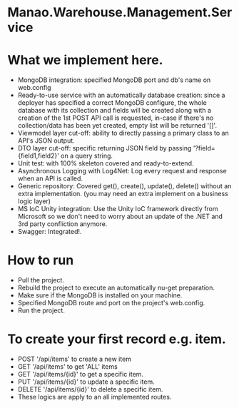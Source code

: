 # Manao.Warehouse.Management.Service

# What we implement here.
- MongoDB integration: specified MongoDB port and db's name on web.config
- Ready-to-use service with an automatically database creation: since a deployer has specified a correct MongoDB configure, the whole database with its collection and fields will be created along with a creation of the 1st POST API call is requested, in-case if there's no collection/data has been yet created, empty list will be returned '[]'.
- Viewmodel layer cut-off: ability to directly passing a primary class to an API's JSON output.
- DTO layer cut-off: specific returning JSON field by passing '?field={field1,field2}' on a query string.
- Unit test: with 100% skeleton covered and ready-to-extend.
- Asynchronous Logging with Log4Net: Log every request and response when an API is called.
- Generic repository: Covered get(), create(), update(), delete() without an extra  implementation. (you may need an extra implement on a business logic layer)
- MS IoC Unity integration: Use the Unity IoC framework directly from Microsoft so we don't need to worry about an update of the .NET and 3rd party confliction anymore.
- Swagger: Integrated!.

# How to run
* Pull the project.
* Rebuild the project to execute an automatically nu-get preparation.
* Make sure if the MongoDB is installed on your machine.
* Specified MongoDB route and port on the project's web.config.
* Run the project.
# To create your first record e.g. item.
- POST '/api/items' to create a new item
- GET '/api/items' to get 'ALL' items
- GET '/api/items/{id}' to get a specific item.
- PUT '/api/items/{id}' to update a specific item.
- DELETE '/api/items/{id}' to delete a specific item.
- These logics are apply to an all implemented routes.
